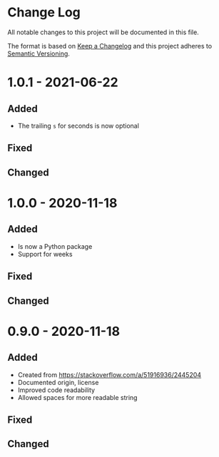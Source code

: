 # Change Log
All notable changes to this project will be documented in this file.

The format is based on [Keep a Changelog](https://keepachangelog.com/)
and this project adheres to [Semantic Versioning](https://semver.org/).


# 1.0.1 - 2021-06-22
## Added
- The trailing `s` for seconds is now optional

## Fixed

## Changed


# 1.0.0 - 2020-11-18
## Added
- Is now a Python package
- Support for weeks

## Fixed

## Changed


# 0.9.0 - 2020-11-18
## Added
- Created from https://stackoverflow.com/a/51916936/2445204
- Documented origin, license
- Improved code readability
- Allowed spaces for more readable string

## Fixed

## Changed

